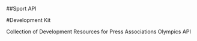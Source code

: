 ##Sport API

#Development Kit

Collection of Development Resources for Press Associations Olympics API

